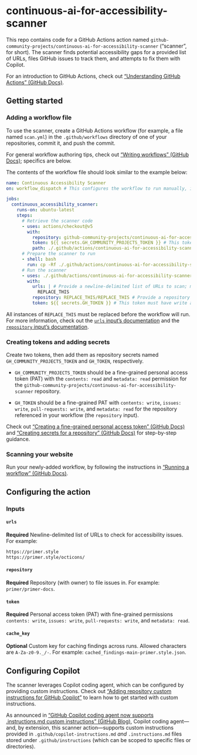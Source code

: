 # continuous-ai-for-accessibility-scanner

This repo contains code for a GitHub Actions action named `github-community-projects/continuous-ai-for-accessibility-scanner` (“scanner”, for short). The scanner finds potential accessibility gaps for a provided list of URLs, files GitHub issues to track them, and attempts to fix them with Copilot.

For an introduction to GitHub Actions, check out [“Understanding GitHub Actions” (GitHub Docs)](https://docs.github.com/en/actions/get-started/understand-github-actions).

## Getting started

### Adding a workflow file

To use the scanner, create a GitHub Actions workflow (for example, a file named `scan.yml`) in the `.github/workflows` directory of one of your repositories, commit it, and push the commit.

For general workflow authoring tips, check out [“Writing workflows” (GitHub Docs)](https://docs.github.com/en/actions/how-tos/write-workflows); specifics are below.

The contents of the workflow file should look similar to the example below:

```YAML
name: Continuous Accessibility Scanner
on: workflow_dispatch # This configures the workflow to run manually, instead of (e.g.) automatically in every PR. Check out https://docs.github.com/en/actions/reference/workflows-and-actions/workflow-syntax#on for more options.

jobs:
  continuous_accessibility_scanner:
    runs-on: ubuntu-latest
    steps:
      # Retrieve the scanner code
      - uses: actions/checkout@v5
        with:
          repository: github-community-projects/continuous-ai-for-accessibility-scanner
          token: ${{ secrets.GH_COMMUNITY_PROJECTS_TOKEN }} # This token must have read access to github-community-projects/continuous-ai-for-accessibility-scanner; more information below.
          path: ./.github/actions/continuous-ai-for-accessibility-scanner
      # Prepare the scanner to run
      - shell: bash
        run: cp -Rf ./.github/actions/continuous-ai-for-accessibility-scanner/.github/actions/* ./.github/actions
      # Run the scanner
      - uses: ./.github/actions/continuous-ai-for-accessibility-scanner
        with:
          urls: | # Provide a newline-delimited list of URLs to scan; more information below.
            REPLACE_THIS
          repository: REPLACE_THIS/REPLACE_THIS # Provide a repository name-with-owner (in the format "primer/primer-docs"). This is where issues will be filed and where Copilot will open PRs; more information below.
          token: ${{ secrets.GH_TOKEN }} # This token must have write access to the repo above (contents, issues, and PRs); more information below. Note: GitHub Actions’ `GITHUB_TOKEN` (https://docs.github.com/en/actions/tutorials/authenticate-with-github_token) cannot be used here.
```

All instances of `REPLACE_THIS` must be replaced before the workflow will run. For more information, check out the [`urls` input’s documentation](#urls) and the [`repository` input’s documentation](#repository).

### Creating tokens and adding secrets

Create two tokens, then add them as repository secrets named `GH_COMMUNITY_PROJECTS_TOKEN` and `GH_TOKEN`, respectively.

- `GH_COMMUNITY_PROJECTS_TOKEN` should be a fine-grained personal access token (PAT) with the `contents: read` and `metadata: read` permission for the `github-community-projects/continuous-ai-for-accessibility-scanner` repository.

- `GH_TOKEN` should be a fine-grained PAT with `contents: write`, `issues: write`, `pull-requests: write`, and `metadata: read` for the repository referenced in your workflow (the `repository` input).

Check out [“Creating a fine-grained personal access token” (GitHub Docs)](https://docs.github.com/en/authentication/keeping-your-account-and-data-secure/managing-your-personal-access-tokens#creating-a-fine-grained-personal-access-token) and [“Creating secrets for a repository” (GitHub Docs)](https://docs.github.com/en/actions/how-tos/write-workflows/choose-what-workflows-do/use-secrets#creating-secrets-for-a-repository) for step-by-step guidance.

### Scanning your website

Run your newly-added workflow, by following the instructions in [“Running a workflow” (GitHub Docs)](https://docs.github.com/en/actions/how-tos/manage-workflow-runs/manually-run-a-workflow#running-a-workflow).

## Configuring the action

### Inputs

#### `urls`

**Required** Newline-delimited list of URLs to check for accessibility issues. For example:

```txt
https://primer.style
https://primer.style/octicons/
```

#### `repository`

**Required** Repository (with owner) to file issues in. For example: `primer/primer-docs`.

#### `token`

**Required** Personal access token (PAT) with fine-grained permissions `contents: write`, `issues: write`, `pull-requests: write`, and `metadata: read`.

#### `cache_key`

**Optional** Custom key for caching findings across runs. Allowed characters are `A-Za-z0-9._/-`. For example: `cached_findings-main-primer.style.json`.

## Configuring Copilot

The scanner leverages Copilot coding agent, which can be configured by providing custom instructions. Check out [“Adding repository custom instructions for GitHub Copilot”](https://docs.github.com/en/copilot/how-tos/configure-custom-instructions/add-repository-instructions) to learn how to get started with custom instructions.

As announced in [“GitHub Copilot coding agent now supports .instructions.md custom instructions” (GitHub Blog)](https://github.blog/changelog/2025-07-23-github-copilot-coding-agent-now-supports-instructions-md-custom-instructions/), Copilot coding agent—and, by extension, this scanner action—supports custom instructions provided in `.github/copilot-instructions.md` _and_ `.instructions.md` files stored under `.github/instructions` (which can be scoped to specific files or directories).
